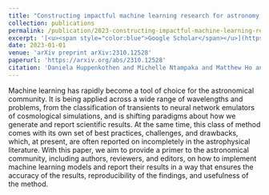 ```yaml
---
title: "Constructing impactful machine learning research for astronomy: Best practices for researchers and reviewers"
collection: publications
permalink: /publication/2023-constructing-impactful-machine-learning-research-f
excerpt: '[<u><span style="color:blue">Google Scholar</span></u>](https://scholar.google.com/scholar?q=Constructing+impactful+machine+learning+research+for+astronomy:+Best+practices+for+researchers+and+reviewers)'
date: 2023-01-01
venue: 'arXiv preprint arXiv:2310.12528'
paperurl: 'https://arxiv.org/abs/2310.12528'
citation: 'Daniela Huppenkothen and Michelle Ntampaka and Matthew Ho and Morgan Fouesneau and Brian Nord and Joshua EG Peek and Mike Walmsley and John F Wu and Camille Avestruz and Tobias Buck and Massimo Brescia and Douglas P Finkbeiner and Andy D Goulding and Tomasz Kacprzak and Peter Melchior and Mario Pasquato and Nesar Ramachandra and Y-S Ting and Glenn van de Ven and Soledad Villar and VA Villar and Elad Zinger (2023). "Constructing impactful machine learning research for astronomy: Best practices for researchers and reviewers". arXiv preprint arXiv:2310.12528.'
---
```


Machine learning has rapidly become a tool of choice for the astronomical community. It is being applied across a wide range of wavelengths and problems, from the classification of transients to neural network emulators of cosmological simulations, and is shifting paradigms about how we generate and report scientific results. At the same time, this class of method comes with its own set of best practices, challenges, and drawbacks, which, at present, are often reported on incompletely in the astrophysical literature. With this paper, we aim to provide a primer to the astronomical community, including authors, reviewers, and editors, on how to implement machine learning models and report their results in a way that ensures the accuracy of the results, reproducibility of the findings, and usefulness of the method.
